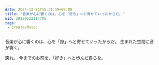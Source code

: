 ```yaml
---
date: 2024-12-21T15:31:19+09:00
title: "音楽が心に響くのは、心を「好き」へと寄せていったからだ。"
uid: 20220522114705
tags:
 - Create/Music
---
```


音楽が心に響くのは、心を「隙」へと寄せていったからだ。
生まれた空間に音が響く。

誇れ。
今までのお前を、「好き」へと歩んだ自らを。
